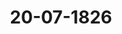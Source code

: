 ---  
schema: default  
title: 20-07-1826  
organization: Team Charlie  
notes: "<p>Description</p><p>Ein und zwanzigste Sitzung.

Geschehen, Frankfurt den 20. Juli 1826.

In Gegenwart.

aller in der zwanzigsten Sitzung Anwesenden.

Wieder hinzugekommen war,

von Seiten von Hohenzollern, Liechtenstein, Reuß, Schaumburg, Lippe,

Lippe und Waldeck: der Herr Großherzoglich=Hessische Herr Geheime Rath,

Freiherr von Leonhsardi.

Abwesend:

von Seiten der freien Städte, Herr Bürgermeister Smidt, welchen Herr Gesandte

Grafen von Beust substituirt hatte.</p><p>§.83</p><p>Substitution.

Präsidium zeigt an, daß der Großherzoglich= und Herzoglich=Sächsische Gesandte,

Herr Graf von Beust, zur Führung der Stimme für die freien Städte substi

tuirt sey.</p><p>§.84</p><p>Ersatzforderung für Approvisionirung der Bundesfestung Mainz im

Jahre 1815.

(30. Sitz. §. 189 v. J. 1819. — 11. Sitz. §. 76 v. J. 1824.)

Präsivium. Die Ergänzung der Commission, welche im Jahre 1819 (30. Sitz.

167

§. 189) ernannt worden sey, alle zur Liquidation und zur Ausgleichungsangelegenheit

wegen Approvisionirung der Festung Mainz im Jahre 1815 gehörigen Nachweisungen zu

sammeln und hierüber ihr Gutachten zu erstatten, sey in Erinnerung gebracht worden,

Präsidium schlage also vor, die Stelle des Herrn Grafen von Eyben durch Wahl eines

neuen Mitgliedes zu ersetzen.

Nach erfolgter Zustimmung wurde die Wahl vorgenommen, und diese fiel auf den

Herrn Gesandten von Holstein und Lauenburg.</p><p>§.85</p><p>Einreichungs-Protokoll.

Die Eingaben

Num. 77

eingereicht am 14. d. M., von dem Dr. Ohlenschlager dahier, als De

vollmächtigten der Administratoren der von Lossow'schen Familien-

Stipendienstiftung zu Magdeburg, Vorstellung in Betreff mehrerer der

vormals Deutschordens Ballei Sachsen, unter Verpfändung ihres sämmtlichen

Vermögens, von der von Lossow'schen Familien-Stipendienstiftung gemachten

Darleihen von 11, 350 Rehlr. in Gold. Mit 4 Anlagen.

Num. 78

einger. am 15. d. M., von dem Dr. Kemmeter dahier, als substituirten

Bevollmächtigten des Dr. Marschner zu Dresden, Vorstellung und Bilte

um hohe Verwendung bei des Herrn Herzogs von Anhalt-Bernburg Durch

laucht, in Betreff des gegen den Justizamimann Erast Päßler eingeleiteten

Criminalverfahrens. Mit Anl. 4, 8 u. C. nebst Unterant. a u. b.

einger. am 18. d. M., von dem Dr. Souchay dahier, Legitimation als

Num. 79

Bevollmächtigter der Stände des Fürstenthums Lippe von Ritten

schaft und Städten, mit erneuerter Bitte, die Verfassungsangelegenheiten

betreffend. Mit Anl.

Rum. 80, einger. am 10. v. M., von dem Dr. Ohtenschläger dahier, als Bevoll-

mächtigten der Kaufleute Joh. Gottfr. Arnoloi a. Sohn zu Sotha, so wie

Julius und Aler. Elkan zu Weimar, nochmaliges Gesuch in Beziehung auf

die Vorstellung vom 31. Mai t. J. (um. 61), eine Forderung von

13,077 Rihlr. 17 Gr. betr. Mit Abschriften der früheren Eingaben

wurden der Eingabencommission zugestellt.

In der heutigen Sigung wurden zwei Separat-Protokolle aufgenommen.

Folgen die Unterschriften.</p>"  
resources:  
- format: png  
  name: Page167[0-83-84].png  
  url: ../../data_img/Protokolle_BV_18_1826/20-07-1826/Page167[0-83-84].png  
- format: png  
  name: Page168[85].png  
  url: ../../data_img/Protokolle_BV_18_1826/20-07-1826/Page168[85].png  
category:   
  - Protokolle_BV_18_1826  
maintainer: Tao Luo  
maintainer_email: t.luo.21@abdn.ac.uk  
---